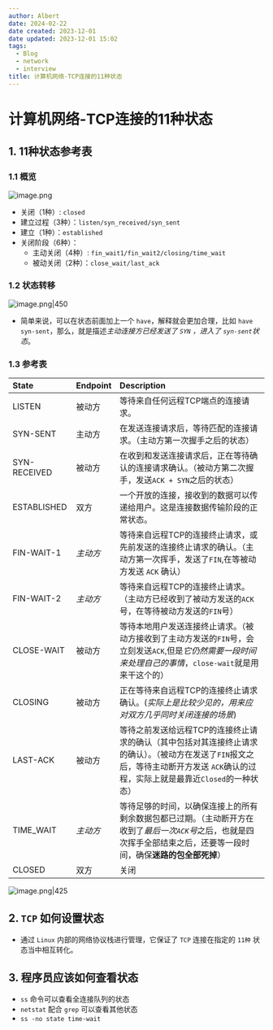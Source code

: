 ```yaml
---
author: Albert
date: 2024-02-22
date created: 2023-12-01
date updated: 2023-12-01 15:02
tags:
  - Blog
  - network
  - interview
title: 计算机网络-TCP连接的11种状态
---
```


# 计算机网络-TCP连接的11种状态

## 1. 11种状态参考表

### 1.1 概览

![image.png](https://img-20221128.oss-cn-shanghai.aliyuncs.com/img-2023-05/20231201150026.png)

- 关闭（1种）: `closed`
- 建立过程（3种）：`listen/syn_received/syn_sent`
- 建立（1种）：`established`
- 关闭阶段（6种）：
  - 主动关闭（4种）: `fin_wait1/fin_wait2/closing/time_wait`
  - 被动关闭（2种）：`close_wait/last_ack`

### 1.2 状态转移

![image.png|450](https://img-20221128.oss-cn-shanghai.aliyuncs.com/img-2023-05/20231201150232.png)

- 简单来说，可以在状态前面加上一个 `have`，解释就会更加合理，比如 `have syn-sent`，那么，就是描述*主动连接方已经发送了 `SYN` ，进入了 `syn-sent`状态*。

### 1.3 参考表

| State        | Endpoint | Description                                                                                                                                                                          |
| :----------- | :------- | :----------------------------------------------------------------------------------------------------------------------------------------------------------------------------------- |
| LISTEN       | 被动方   | 等待来自任何远程TCP端点的连接请求。                                                                                                                                                  |
| SYN-SENT     | 主动方   | 在发送连接请求后，等待匹配的连接请求。（主动方第一次握手之后的状态）                                                                                                                 |
| SYN-RECEIVED | 被动方   | 在收到和发送连接请求后，正在等待确认的连接请求确认。（被动方第二次握手，发送`ACK + SYN`之后的状态）                                                                                  |
| ESTABLISHED  | 双方     | 一个开放的连接，接收到的数据可以传递给用户。这是连接数据传输阶段的正常状态。                                                                                                         |
| FIN-WAIT-1   | _主动方_ | 等待来自远程TCP的连接终止请求，或先前发送的连接终止请求的确认。（主动方第一次挥手，发送了`FIN`,在等被动方发送 `ACK` 确认）                                                           |
| FIN-WAIT-2   | _主动方_ | 等待来自远程TCP的连接终止请求。（主动方已经收到了被动方发送的`ACK`号，在等待被动方发送的`FIN`号）                                                                                    |
| CLOSE-WAIT   | 被动方   | 等待本地用户发送连接终止请求。（被动方接收到了主动方发送的`FIN`号，会立刻发送`ACK`,但是*它仍然需要一段时间来处理自己的事情*，`close-wait`就是用来干这个的）                          |
| CLOSING      | 被动方   | 正在等待来自远程TCP的连接终止请求确认。(_实际上是比较少见的，用来应对双方几乎同时关闭连接的场景_)                                                                                    |
| LAST-ACK     | 被动方   | 等待之前发送给远程TCP的连接终止请求的确认（其中包括对其连接终止请求的确认）。（被动方在发送了`FIN`报文之后，等待主动断开方发送 `ACK`确认的过程，实际上就是最靠近`Closed`的一种状态） |
| TIME_WAIT    | _主动方_ | 等待足够的时间，以确保连接上的所有剩余数据包都已过期。（主动断开方在收到了*最后一次`ACK`号*之后，也就是四次挥手全部结束之后，还要等一段时间，确保**迷路的包全部死掉**）              |
| CLOSED       | 双方     | 关闭                                                                                                                                                                                 |

![image.png|425](https://img-20221128.oss-cn-shanghai.aliyuncs.com/img-2023-05/20231201153338.png)

## 2. `TCP` 如何设置状态

- 通过 `Linux` 内部的网络协议栈进行管理，它保证了 `TCP` 连接在指定的 `11种` 状态当中相互转化。

## 3. 程序员应该如何查看状态

- `ss` 命令可以查看全连接队列的状态
- `netstat` 配合 `grep` 可以查看其他状态
- `ss -no state time-wait`
